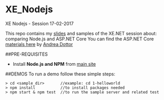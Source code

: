 # XE_Nodejs
XE Nodejs - Session 17-02-2017

This repo contains my [slides](slides.md) and samples of the XE.NET session about: comparing Node.js and ASP.NET Core
You can find the ASP.NET Core [materials here](https://github.com/andreadottor/XE_AspNetCore) by [Andrea Dottor](https://twitter.com/dottor)

##PRE-REQUISITES
- Install **Node.js and NPM** from [main site](https://nodejs.org/en/) 

##DEMOS
To run a demo follow these simple steps:
```
> cd <sample_dir>       //example: cd 1-helloworld
> npm install           //to install packages needed
> npm start & npm test  //to run the sample server and related test
```
